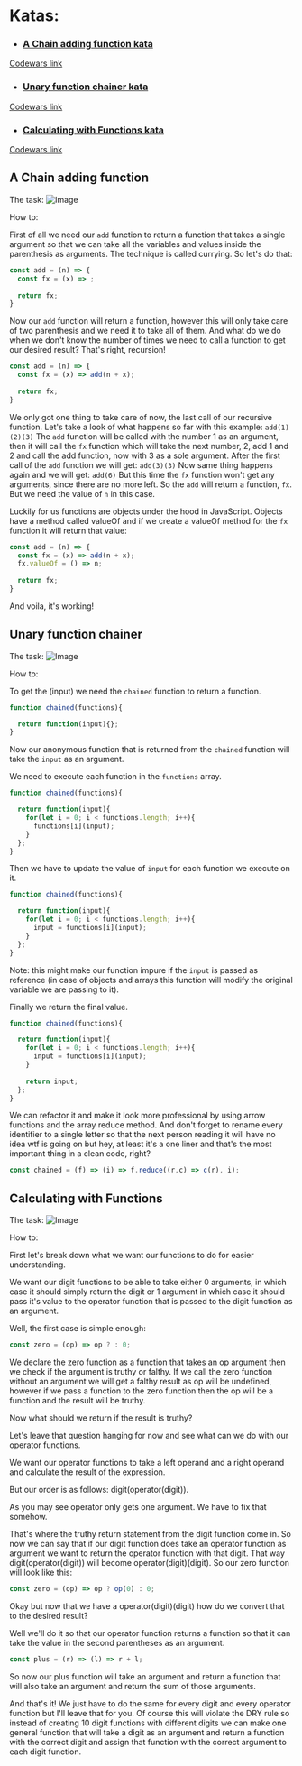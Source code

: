 # Katas:
- ### [A Chain adding function kata](#a-chain-adding-function)
[Codewars link](https://www.codewars.com/kata/539a0e4d85e3425cb0000a88)
- ### [Unary function chainer kata](#unary-function-chainer)
[Codewars link](https://www.codewars.com/kata/54ca3e777120b56cb6000710)
- ### [Calculating with Functions kata](#calculating-with-functions)
[Codewars link](https://www.codewars.com/kata/525f3eda17c7cd9f9e000b39)

## A Chain adding function

The task:
![Image](https://raw.githubusercontent.com/dstn3422/dstn3422.github.io/main/assets/chain.png)

How to:

First of all we need our `add` function to return a function that takes a single argument so that we can take all the variables and values inside the parenthesis as arguments. The technique is called currying. So let's do that:
```javascript
const add = (n) => {
  const fx = (x) => ;
  
  return fx;
}
```
Now our `add` function will return a function, however this will only take care of two parenthesis and we need it to take all of them. And what do we do when we don't know the number of times we need to call a function to get our desired result? That's right, recursion!
```javascript
const add = (n) => {
  const fx = (x) => add(n + x);
  
  return fx;
}
```
We only got one thing to take care of now, the last call of our recursive function.
Let's take a look of what happens so far with this example:
`add(1)(2)(3)`
The `add` function will be called with the number 1 as an argument, then it will call the `fx` function which will take the next number, 2, add 1 and 2 and call the add function, now with 3 as a sole argument. After the first call of the `add` function we will get:
`add(3)(3)`
Now same thing happens again and we will get:
`add(6)`
But this time the `fx` function won't get any arguments, since there are no more left. So the `add` will return a function, `fx`. But we need the value of `n` in this case. 

Luckily for us functions are objects under the hood in JavaScript. Objects have a method called valueOf and if we create a valueOf method for the `fx` function it will return that value:
```javascript
const add = (n) => {
  const fx = (x) => add(n + x);
  fx.valueOf = () => n;
  
  return fx;
}
```
And voila, it's working!
## Unary function chainer

The task:
![Image](https://raw.githubusercontent.com/dstn3422/dstn3422.github.io/main/assets/unary.png)

How to:

To get the (input) we need the `chained` function to return a function.
```javascript
function chained(functions){

  return function(input){};
}
```
Now our anonymous function that is returned from the `chained` function will take the `input` as an argument.

We need to execute each function in the `functions` array.
```javascript
function chained(functions){

  return function(input){
    for(let i = 0; i < functions.length; i++){
      functions[i](input);
    }
  };
}
```
Then we have to update the value of `input` for each function we execute on it.
```javascript
function chained(functions){

  return function(input){
    for(let i = 0; i < functions.length; i++){
      input = functions[i](input);
    }
  };
}
```
Note: this might make our function impure if the `input` is passed as reference (in case of objects and arrays this function will modify the original variable we are passing to it).

Finally we return the final value.
```javascript
function chained(functions){

  return function(input){
    for(let i = 0; i < functions.length; i++){
      input = functions[i](input);
    }
    
    return input;
  };
}
```
We can refactor it and make it look more professional by using arrow functions and the array reduce method. And don't forget to rename every identifier to a single letter so that the next person reading it will have no idea wtf is going on but hey, at least it's a one liner and that's the most important thing in a clean code, right?
```javascript
const chained = (f) => (i) => f.reduce((r,c) => c(r), i);
```
## Calculating with Functions

The task:
![Image](https://raw.githubusercontent.com/dstn3422/dstn3422.github.io/main/assets/calc.png)

How to:

First let's break down what we want our functions to do for easier understanding.

We want our digit functions to be able to take either 0 arguments, in which case it should simply return the digit or 1 argument in which case it should pass it's value to the operator function that is passed to the digit function as an argument.

Well, the first case is simple enough:
```javascript
const zero = (op) => op ? : 0;
```
We declare the zero function as a function that takes an op argument then we check if the argument is truthy or falthy. If we call the zero function without an argument we will get a falthy result as op will be undefined, however if we pass a function to the zero function then the op will be a function and the result will be truthy.

Now what should we return if the result is truthy?

Let's leave that question hanging for now and see what can we do with our operator functions.

We want our operator functions to take a left operand and a right operand and calculate the result of the expression.

But our order is as follows: digit(operator(digit)).

As you may see operator only gets one argument. We have to fix that somehow.

That's where the truthy return statement from the digit function come in. So now we can say that if our digit function does take an operator function as argument we want to return the operator function with that digit. That way digit(operator(digit)) will become operator(digit)(digit). So our zero function will look like this:
```javascript
const zero = (op) => op ? op(0) : 0;
```
Okay but now that we have a operator(digit)(digit) how do we convert that to the desired result?

Well we'll do it so that our operator function returns a function so that it can take the value in the second parentheses as an argument.
```javascript
const plus = (r) => (l) => r + l;
```
So now our plus function will take an argument and return a function that will also take an argument and return the sum of those arguments.

And that's it! We just have to do the same for every digit and every operator function but I'll leave that for you. 
Of course this will violate the DRY rule so instead of creating 10 digit functions with different digits we can make one general function that will take a digit as an argument and return a function with the correct digit and assign that function with the correct argument to each digit function.
